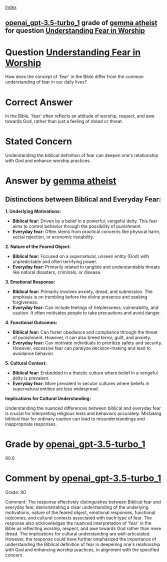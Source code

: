 
[Index](../../../../index.md)
## [openai_gpt-3.5-turbo_1](../../../grading_models/openai_gpt-3.5-turbo_1.md) grade of [gemma atheist](../../../answering_models/gemma_atheist.md) for question [Understanding Fear in Worship](../../../questions/Understanding_Fear_in_Worship.md)

# Question [Understanding Fear in Worship](../../../questions/Understanding_Fear_in_Worship.md)
How does the concept of 'fear' in the Bible differ from the common understanding of fear in our daily lives?

# Correct Answer
In the Bible, 'fear' often reflects an attitude of worship, respect, and awe towards God, rather than just a feeling of dread or threat.

# Stated Concern
Understanding the biblical definition of fear can deepen one's relationship with God and enhance worship practices.

# Answer by [gemma atheist](../../../answering_models/gemma_atheist.md)
## Distinctions between Biblical and Everyday Fear:

**1. Underlying Motivations:**

* **Biblical fear:** Driven by a belief in a powerful, vengeful deity. This fear aims to control behavior through the possibility of punishment.
* **Everyday fear:** Often stems from practical concerns like physical harm, social rejection, or economic instability.

**2. Nature of the Feared Object:**

* **Biblical fear:** Focused on a supernatural, unseen entity (God) with unpredictable and often terrifying power.
* **Everyday fear:** Primarily related to tangible and understandable threats like natural disasters, criminals, or disease.

**3. Emotional Response:**

* **Biblical fear:** Primarily involves anxiety, dread, and submission. The emphasis is on trembling before the divine presence and seeking forgiveness.
* **Everyday fear:** Can include feelings of helplessness, vulnerability, and caution. It often motivates people to take precautions and avoid danger.

**4. Functional Outcomes:**

* **Biblical fear:** Can foster obedience and compliance through the threat of punishment. However, it can also breed terror, guilt, and anxiety.
* **Everyday fear:** Can motivate individuals to prioritize safety and security. However, excessive fear can paralyze decision-making and lead to avoidance behavior.

**5. Cultural Context:**

* **Biblical fear:** Embedded in a theistic culture where belief in a vengeful deity is prevalent.
* **Everyday fear:** More prevalent in secular cultures where beliefs in supernatural entities are less widespread.


**Implications for Cultural Understanding:**

Understanding the nuanced differences between biblical and everyday fear is crucial for interpreting religious texts and behaviors accurately. Mistaking biblical fear for ordinary caution can lead to misunderstandings and inappropriate responses.

# Grade by [openai_gpt-3.5-turbo_1](../../../grading_models/openai_gpt-3.5-turbo_1.md)
90.0

# Comment by [openai_gpt-3.5-turbo_1](../../../grading_models/openai_gpt-3.5-turbo_1.md)
Grade: 90

Comment: The response effectively distinguishes between Biblical fear and everyday fear, demonstrating a clear understanding of the underlying motivations, nature of the feared object, emotional responses, functional outcomes, and cultural contexts associated with each type of fear. The response also acknowledges the nuanced interpretation of 'fear' in the Bible as reflecting worship, respect, and awe towards God rather than mere dread. The implications for cultural understanding are well-articulated. However, the response could have further emphasized the importance of understanding the Biblical definition of fear in deepening one's relationship with God and enhancing worship practices, in alignment with the specified concern.
